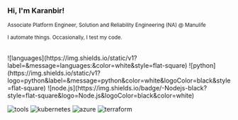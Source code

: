 ### Hi, I'm Karanbir! 
<sup> Associate Platform Engineer, Solution and Reliability Engineering (NA) @ Manulife</sup>

<sup> I automate things. Occasionally, I test my code. </sup>

<br/>
![languages](https://img.shields.io/static/v1?label=&message=languages:&color=white&style=flat-square)
![python](https://img.shields.io/static/v1?logo=python&label=&message=python&color=white&logoColor=black&style=flat-square)
![node.js](https://img.shields.io/badge/-Nodejs-black?style=flat-square&logo=Node.js&logoColor=black&color=white)

![tools](https://img.shields.io/static/v1?label=&message=tools:&color=white&style=flat-square)
![kubernetes](https://img.shields.io/static/v1?logo=kubernetes&label=&message=kubernetes&color=white&logoColor=black&style=flat-square)
![azure](https://img.shields.io/badge/Microsoft%20Azure-232F7E?style=flat-square&logo=microsoft-azure&color=white)
![terraform](https://img.shields.io/badge/-Terraform-623ce4?style=flat-square&logo=terraform&logoColor=black&color=white)


